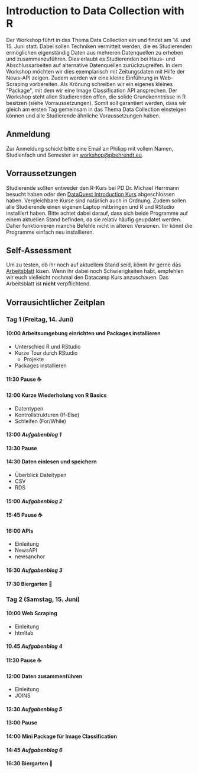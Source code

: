 # Introduction to Data Collection with R

Der Workshop führt in das Thema Data Collection ein und findet am 14. und 15. Juni statt. Dabei sollen Techniken vermittelt werden, die es Studierenden ermöglichen eigenständig Daten aus mehreren Datenquellen zu erheben und zusammenzuführen. Dies erlaubt es Studierenden bei Haus- und Abschlussarbeiten auf alternative Datenquellen zurückzugreifen. In dem Workshop möchten wir dies exemplarisch mit Zeitungsdaten mit Hilfe der News-API zeigen. Zudem werden wir eine kleine Einführung in Web-Scraping vorbereiten. Als Krönung schreiben wir ein eigenes kleines "Package", mit dem wir eine Image Classification API ansprechen. Der Workshop steht allen Studierenden offen, die solide Grundkenntnisse in R besitzen (siehe Vorraussetzungen). Somit soll garantiert werden, dass wir gleich am ersten Tag gemeinsam in das Thema Data Collection einsteigen können und alle Studierende ähnliche Voraussetzungen haben.

## Anmeldung

Zur Anmeldung schickt bitte eine Email an Philipp mit vollem Namen, Studienfach und Semester an [workshop@pbehrendt.eu](mailto:workshop@pbehrendt.eu).

## Vorraussetzungen

Studierende sollten entweder den R-Kurs bei PD Dr. Michael Herrmann besucht haben oder den [DataQuest Introduction Kurs](https://www.dataquest.io/course/intro-to-r/) abgeschlossen haben. Vergleichbare Kurse sind natürlich auch in Ordnung. Zudem sollen alle Studierende einen eigenen Laptop mitbringen und R und RStudio installiert haben. Bitte achtet dabei darauf, dass sich beide Programme auf einem aktuellen Stand befinden, da sie relativ häufig geupdatet werden. Daher funktionieren manche Befehle nicht in älteren Versionen. Ihr könnt die Programme einfach neu installieren.

## Self-Assessment

Um zu testen, ob ihr noch auf aktuellem Stand seid, könnt ihr gerne das [Arbeitsblatt](https://github.com/jandix/intro-dc-with-r-workshop-2019/blob/master/self_assessment/self_assessment.pdf) lösen. Wenn ihr dabei noch Schwierigkeiten habt, empfehlen wir euch vielleicht nochmal den Datacamp Kurs anzuschauen. Das Arbeitsblatt ist **nicht** verpflichtend.

## Vorrausichtlicher Zeitplan

### Tag 1 (Freitag, 14. Juni)

#### 10:00 Arbeitsumgebung einrichten und Packages installieren

- Unterschied R und RStudio
- Kurze Tour durch RStudio
  - Projekte
- Packages installieren

#### 11:30 Pause :coffee:

#### 12:00 Kurze Wiederholung von R Basics

- Datentypen
- Kontrollstrukturen (If-Else)
- Schleifen (For/While)

#### 13:00 *Aufgabenblog 1*

#### 13:30 Pause 

#### 14:30 Daten einlesen und speichern

- Überblick Dateitypen
- CSV
- RDS

#### 15:00 *Aufgabenblog 2*

#### 15:45 Pause :coffee:

#### 16:00 APIs

- Einleitung
- NewsAPI
- newsanchor

#### 16:30 *Aufgabenblog 3* 

#### 17:30 Biergarten :tada:

### Tag 2 (Samstag, 15. Juni)

#### 10:00 Web Scraping

- Einleitung
- htmltab

#### 10.45 *Aufgabenblog 4*

#### 11:30 Pause :coffee:

#### 12:00 Daten zusammenführen

- Einleitung
- JOINS

#### 12:30 *Aufgabenblog 5*

#### 13:00 Pause

#### 14:00 Mini Package für Image Classification

#### 14:45 *Aufgabenblog 6*

#### 16:30 Biergarten :tada:
